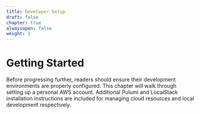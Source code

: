 ```yaml
---
title: Developer Setup
draft: false
chapter: true
alwaysopen: false
weight: 1
---
```


# Getting Started

Before progressing further, readers should ensure their development environments are properly configured. This chapter will walk through setting up a personal AWS account. Additional Pulumi and LocalStack installation instructions are included for managing cloud resources and local development respectively.